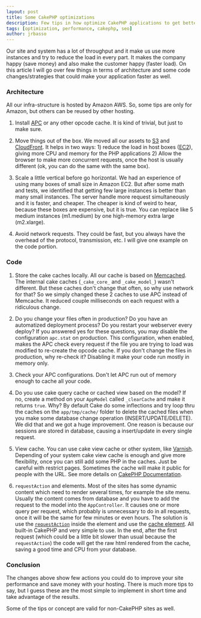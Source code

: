 ```yaml
---
layout: post
title: Some CakePHP optimizations
description: Few tips in how optimize CakePHP applications to get better response times and save money
tags: [optimization, performance, cakephp, seo]
author: jrbasso
---
```


Our site and system has a lot of throughput and it make us use more instances and try to reduce the load
in every part. It makes the company happy (save money) and also make the customer happy (faster load).
On this article I will go over few things in terms of architecture and some code changes/strategies that
could make your application faster as well.

### Architecture

All our infra-structure is hosted by Amazon AWS. So, some tips are only for Amazon, but others can be
reused by other hosting.

1) Install [APC](http://php.net/apc) or any other opcode cache. It is kind of trivial, but just to make
sure.

2) Move things out of the box. We moved all our assets to [S3](http://aws.amazon.com/s3/) and
[CloudFront](http://aws.amazon.com/cloudfront/). It helps in two ways: 1) reduce the load in host boxes
([EC2](http://aws.amazon.com/ec2/)), giving more CPU and memory for the PHP applications 2) Allow the
browser to make more concurrent requests, once the host is usually different (ok, you can do the same
with the same box).

3) Scale a little vertical before go horizontal. We had an experience of using many boxes of small size
in Amazon EC2. But after some math and tests, we identified that getting few large instances is better
than many small instances. The server handle more request simultaneously and it is faster, and cheaper.
The cheaper is kind of weird to hear, because these boxes are expensive, but it is true. You can
replace like 5 medium instances (m1.medium) by one high-memory extra large (m2.xlarge).

4) Avoid network requests. They could be fast, but you always have the overhead of the protocol,
transmission, etc. I will give one example on the code portion.

### Code

1) Store the cake caches locally. All our cache is based on [Memcached](http://memcached.org/). The
internal cake caches (``_cake_core_`` and ``_cake_model_``) wasn't different. But these caches don't
change that often, so why use network for that? So we simply changed these 2 caches to use APC instead
of Memcache. It reduced couple milliseconds on each request with a ridiculous change.

2) Do you change your files often in production? Do you have an automatized deployment process? Do
you restart your webserver every deploy? If you answered yes for these questions, you may disable
the configuration ``apc.stat`` on production. This configuration, when enabled, makes the APC check
every request if the file you are trying to load was modified to re-create the opcode cache. If you
don't change the files in production, why re-check it? Disabling it make your code run mostly in memory
only.

3) Check your APC configurations. Don't let APC run out of memory enough to cache all your code.

4) Do you use cake query cache or cached view based on the model? If no, create a method on your
``AppModel`` called ``_clearCache`` and make it returns ``true``. Why? By default Cake do some
inflections and try loop thru the caches on the ``app/tmp/cache/`` folder to delete the cached files when
you make some database change operation (INSERT/UPDATE/DELETE). We did that and we got a huge improvement.
One reason is because our sessions are stored in database, causing a insert/update in every single request.

5) View cache. You can use cake view cache or other system, like [Varnish](https://www.varnish-cache.org/).
Depending of your system cake view cache is enough and give more flexibility, once you can still add some
PHP in the caches. Just be careful with restrict pages. Sometimes the cache will make it public for people
with the URL. See more details on [CakePHP Documentation](http://book.cakephp.org/2.0/en/core-libraries/helpers/cache.html).

6) ``requestAction`` and elements. Most of the sites has some dynamic content which need to render several
times, for example the site menu. Usually the content comes from database and you have to add the request
to the model into the ``AppController``. It causes one or more query per request, which probably is
unnecessary to do in all requests, once it will be the same for few minutes or even hours. The solution is
use the [``requestAction``](http://book.cakephp.org/2.0/en/controllers.html#Controller::requestAction)
inside the element and use the [cache element](http://book.cakephp.org/2.0/en/views.html#caching-elements).
All built-in CakePHP and very simple to use. In the end, after the first request (which could be a little
bit slower than usual because the ``requestAction``) the code will get the raw html rendered from the cache,
saving a good time and CPU from your database.

### Conclusion

The changes above show few actions you could do to improve your site performance and save money with your
hosting. There is much more tips to say, but I guess these are the most simple to implement in short time
and take advantage of the results.

Some of the tips or concept are valid for non-CakePHP sites as well. 